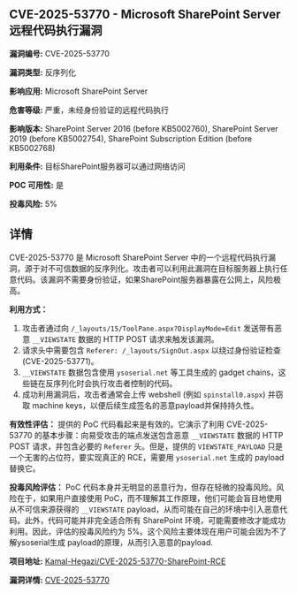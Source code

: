 ## CVE-2025-53770 - Microsoft SharePoint Server 远程代码执行漏洞

**漏洞编号:** CVE-2025-53770

**漏洞类型:** 反序列化

**影响应用:** Microsoft SharePoint Server

**危害等级:** 严重，未经身份验证的远程代码执行

**影响版本:** SharePoint Server 2016 (before KB5002760), SharePoint Server 2019 (before KB5002754), SharePoint Subscription Edition (before KB5002768)

**利用条件:** 目标SharePoint服务器可以通过网络访问

**POC 可用性:** 是

**投毒风险:** 5%

## 详情

CVE-2025-53770 是 Microsoft SharePoint Server 中的一个远程代码执行漏洞，源于对不可信数据的反序列化。攻击者可以利用此漏洞在目标服务器上执行任意代码。该漏洞不需要身份验证，如果SharePoint服务器暴露在公网上，风险极高。

**利用方式：**
1.  攻击者通过向 `/_layouts/15/ToolPane.aspx?DisplayMode=Edit` 发送带有恶意 `__VIEWSTATE` 数据的 HTTP POST 请求来触发该漏洞。
2.  请求头中需要包含 `Referer: /_layouts/SignOut.aspx` 以绕过身份验证检查 (CVE-2025-53771)。
3.  `__VIEWSTATE` 数据包含使用 `ysoserial.net` 等工具生成的 gadget chains，这些链在反序列化时会执行攻击者控制的代码。
4.  成功利用漏洞后，攻击者通常会上传 webshell (例如 `spinstall0.aspx`) 并窃取 machine keys，以便后续生成签名的恶意payload并保持持久性。

**有效性评估：**
提供的 PoC 代码看起来是有效的。它演示了利用 CVE-2025-53770 的基本步骤：向易受攻击的端点发送包含恶意 `__VIEWSTATE` 数据的 HTTP POST 请求，并包含必要的 `Referer` 头。但是，提供的 `VIEWSTATE_PAYLOAD` 只是一个无害的占位符，要实现真正的 RCE，需要用 `ysoserial.net` 生成的 payload 替换它。

**投毒风险评估：**
PoC 代码本身并无明显的恶意行为，但存在轻微的投毒风险。风险在于，如果用户直接使用 PoC，而不理解其工作原理，他们可能会盲目地使用从不可信来源获得的 `__VIEWSTATE` payload，从而可能在自己的环境中引入恶意代码。此外，代码可能并非完全适合所有 SharePoint 环境，可能需要修改才能成功利用。因此，评估的投毒风险约为 5%。这个风险主要体现在用户可能会因为不了解ysoserial生成 payload的原理，从而引入恶意的payload.

**项目地址:** [Kamal-Hegazi/CVE-2025-53770-SharePoint-RCE](https://github.com/Kamal-Hegazi/CVE-2025-53770-SharePoint-RCE)

**漏洞详情:** [CVE-2025-53770](https://nvd.nist.gov/vuln/detail/CVE-2025-53770)